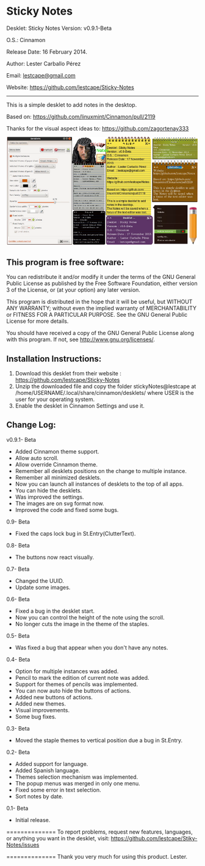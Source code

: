Sticky Notes
=====

Desklet: Sticky Notes Version: v0.9.1-Beta

O.S.: Cinnamon 

Release Date: 16 February 2014.

Author: Lester Carballo Pérez

Email: lestcape@gmail.com
 
Website: https://github.com/lestcape/Sticky-Notes

--------------

This is a simple desklet to add notes in the desktop.

Based on: https://github.com/linuxmint/Cinnamon/pull/2119

Thanks for the visual aspect ideas to:
https://github.com/zagortenay333

![Alt text](/stickyNotes@lestcape/Capture.png)



This program is free software:
--------------
You can redistribute it and/or modify it under the terms of the GNU General Public License as published by the Free Software Foundation, either version 3 of the License, or (at your option) any later version.

This program is distributed in the hope that it will be useful, but WITHOUT ANY WARRANTY; without even the implied warranty of MERCHANTABILITY or FITNESS FOR A PARTICULAR PURPOSE. See the GNU General Public License for more details.

You should have received a copy of the GNU General Public License along with this program. If not, see http://www.gnu.org/licenses/.


Installation Instructions:
--------------
1. Download this desklet from their website : https://github.com/lestcape/Sticky-Notes
2. Unzip the downloaded file and copy the folder stickyNotes@lestcape at /home/USERNAME/.local/share/cinnamon/desklets/ where USER is the user for your operating system.
3. Enable the desklet in Cinnamon Settings and use it.


Change Log:
--------------
v0.9.1- Beta
   - Added Cinnamon theme support.
   - Allow auto scroll.
   - Allow override Cinnamon theme.
   - Remember all desklets positions on the change to multiple instance.
   - Remember all minimized desklets.
   - Now you can launch all instances of desklets to the top of all apps.
   - You can hide the desklets.
   - Was improved the settings.
   - The images are on svg format now.
   - Improved the code and fixed some bugs.

0.9- Beta
   - Fixed the caps lock bug in St.Entry(ClutterText).

0.8- Beta
   - The buttons now react visually.

0.7- Beta
   - Changed the UUID.
   - Update some images.

0.6- Beta
   - Fixed a bug in the desklet start.
   - Now you can control the height of the note using the scroll.
   - No longer cuts the image in the theme of the staples.

0.5- Beta
   - Was fixed a bug that appear when you don't have any notes.

0.4- Beta
   - Option for multiple instances was added.
   - Pencil to mark the edition of current note was  added.
   - Support for themes of pencils was implemented.
   - You can now auto hide the buttons of actions.
   - Added new buttons of actions.
   - Added new themes.
   - Visual improvements.
   - Some bug fixes.

0.3- Beta
   - Moved the staple themes to vertical position due a bug in St.Entry.

0.2- Beta
   - Added support for language.
   - Added Spanish language.
   - Themes selection mechanism was implemented.
   - The popup menus was merged in only one menu.
   - Fixed some error in text selection.
   - Sort notes by date.

0.1- Beta
   - Initial release.

==============
To report problems, request new features, languages, or anything you want in the desklet, visit:
https://github.com/lestcape/Stiky-Notes/issues

==============
Thank you very much for using this product.
Lester.
